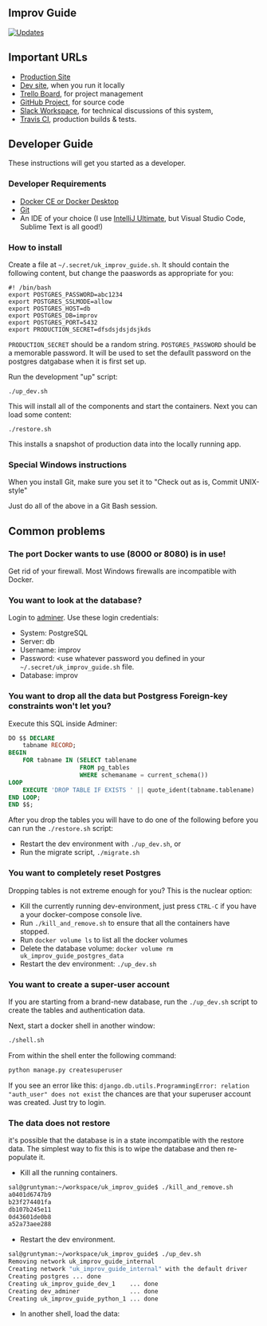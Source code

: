 ## Improv Guide

[![Updates](https://pyup.io/repos/github/improv-guide/uk_improv_guide/shield.svg)](https://pyup.io/repos/github/improv-guide/uk_improv_guide/)

## Important URLs

* [Production Site](https://improv.guide)
* [Dev site](http://localhost:8080), when you run it locally
* [Trello Board](https://trello.com/b/aZ48umXI/general), for project management
* [GitHub Project](https://github.com/improv-guide/uk_improv_guide), for source code
* [Slack Workspace](https://improvguide.slack.com/messages/CKVGVGBL2), for technical discussions of this system,
* [Travis CI](https://travis-ci.org/improv-guide/uk_improv_guide), production builds & tests.

## Developer Guide

These instructions will get you started as a developer.

### Developer Requirements

* [Docker CE or Docker Desktop](https://www.docker.com/products/docker-desktop)
* [Git](https://git-scm.com/)
* An IDE of your choice (I use [IntelliJ Ultimate](https://www.jetbrains.com/idea/), but Visual Studio Code, Sublime Text is all good!)

### How to install

Create a file at `~/.secret/uk_improv_guide.sh`. It should contain the following content, but change the paaswords as appropriate for you:

```
#! /bin/bash
export POSTGRES_PASSWORD=abc1234
export POSTGRES_SSLMODE=allow
export POSTGRES_HOST=db
export POSTGRES_DB=improv
export POSTGRES_PORT=5432
export PRODUCTION_SECRET=dfsdsjdsjdsjkds
```
`PRODUCTION_SECRET` should be a random string. `POSTGRES_PASSWORD` should be a memorable password. It will be used to set the defaullt password on the postgres datgabase when it is first set up.

Run the development "up" script:

```
./up_dev.sh
```

This will install all of the components and start the containers. Next you can load some content:

```
./restore.sh
```

This installs a snapshot of production data into the locally running app.

### Special Windows instructions

When you install Git, make sure you set it to "Check out as is, Commit UNIX-style"

Just do all of the above in a Git Bash session. 

## Common problems

### The port Docker wants to use (8000 or 8080) is in use!

Get rid of your firewall. Most Windows firewalls are incompatible with Docker.

### You want to look at the database?

Login to [adminer](http://localhost:8080). Use these login credentials:
* System: PostgreSQL
* Server: db
* Username: improv
* Password: <use whatever password you defined in your `~/.secret/uk_improv_guide.sh` file.
* Database: improv

### You want to drop all the data but Postgress Foreign-key constraints won't let you?

Execute this SQL inside Adminer:
```sql
DO $$ DECLARE
    tabname RECORD;
BEGIN
    FOR tabname IN (SELECT tablename
                    FROM pg_tables
                    WHERE schemaname = current_schema())
LOOP
    EXECUTE 'DROP TABLE IF EXISTS ' || quote_ident(tabname.tablename) || ' CASCADE';
END LOOP;
END $$;
```

After you drop the tables you will have to do one of the following before you can run the `./restore.sh` script:

* Restart the dev environment with `./up_dev.sh`, or
* Run the migrate script, `./migrate.sh`

### You want to completely reset Postgres

Dropping tables is not extreme enough for you? This is the nuclear option:

* Kill the currently running dev-environment, just press `CTRL-C` if you have a your docker-compose console live.
* Run `./kill_and_remove.sh` to ensure that all the containers have stopped.
* Run `docker volume ls` to list all the docker volumes
* Delete the database volume: `docker volume rm uk_improv_guide_postgres_data`
* Restart the dev environment: `./up_dev.sh`

### You want to create a super-user account

If you are starting from a brand-new database, run the `./up_dev.sh` script to create the tables and authentication data.

Next, start a docker shell in another window:

```bash
./shell.sh
```
From within the shell enter the following command:
```bash
python manage.py createsuperuser
```


If you see an error like this: `django.db.utils.ProgrammingError: relation "auth_user" does not exist` the chances are that your superuser account was created. Just try to login.

### The data does not restore

it's possible that the database is in a state incompatible with the restore data. The simplest way to fix this is to wipe the database
and then re-populate it.

* Kill all the running containers.
```bash
sal@gruntyman:~/workspace/uk_improv_guide$ ./kill_and_remove.sh 
a0401d6747b9
b23f274401fa
db107b245e11
0d43601de0b8
a52a73aee288
```
* Restart the dev environment.
```bash
sal@gruntyman:~/workspace/uk_improv_guide$ ./up_dev.sh 
Removing network uk_improv_guide_internal
Creating network "uk_improv_guide_internal" with the default driver
Creating postgres ... done
Creating uk_improv_guide_dev_1    ... done
Creating dev_adminer              ... done
Creating uk_improv_guide_python_1 ... done
```
* In another shell, load the data:
